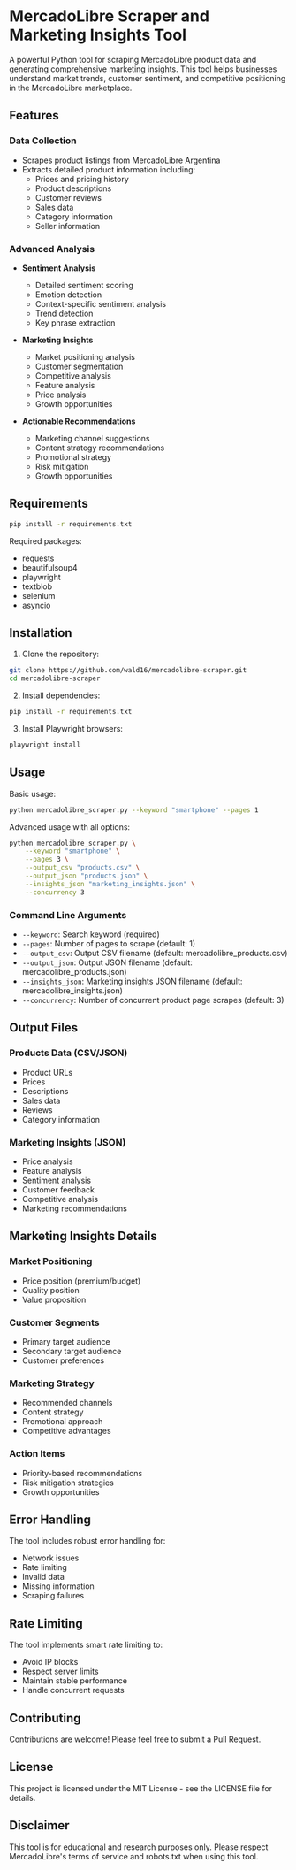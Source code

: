 # MercadoLibre Scraper and Marketing Insights Tool

A powerful Python tool for scraping MercadoLibre product data and generating comprehensive marketing insights. This tool helps businesses understand market trends, customer sentiment, and competitive positioning in the MercadoLibre marketplace.

## Features

### Data Collection
- Scrapes product listings from MercadoLibre Argentina
- Extracts detailed product information including:
  - Prices and pricing history
  - Product descriptions
  - Customer reviews
  - Sales data
  - Category information
  - Seller information

### Advanced Analysis
- **Sentiment Analysis**
  - Detailed sentiment scoring
  - Emotion detection
  - Context-specific sentiment analysis
  - Trend detection
  - Key phrase extraction

- **Marketing Insights**
  - Market positioning analysis
  - Customer segmentation
  - Competitive analysis
  - Feature analysis
  - Price analysis
  - Growth opportunities

- **Actionable Recommendations**
  - Marketing channel suggestions
  - Content strategy recommendations
  - Promotional strategy
  - Risk mitigation
  - Growth opportunities

## Requirements

```bash
pip install -r requirements.txt
```

Required packages:
- requests
- beautifulsoup4
- playwright
- textblob
- selenium
- asyncio

## Installation

1. Clone the repository:
```bash
git clone https://github.com/wald16/mercadolibre-scraper.git
cd mercadolibre-scraper
```

2. Install dependencies:
```bash
pip install -r requirements.txt
```

3. Install Playwright browsers:
```bash
playwright install
```

## Usage

Basic usage:
```bash
python mercadolibre_scraper.py --keyword "smartphone" --pages 1
```

Advanced usage with all options:
```bash
python mercadolibre_scraper.py \
    --keyword "smartphone" \
    --pages 3 \
    --output_csv "products.csv" \
    --output_json "products.json" \
    --insights_json "marketing_insights.json" \
    --concurrency 3
```

### Command Line Arguments

- `--keyword`: Search keyword (required)
- `--pages`: Number of pages to scrape (default: 1)
- `--output_csv`: Output CSV filename (default: mercadolibre_products.csv)
- `--output_json`: Output JSON filename (default: mercadolibre_products.json)
- `--insights_json`: Marketing insights JSON filename (default: mercadolibre_insights.json)
- `--concurrency`: Number of concurrent product page scrapes (default: 3)

## Output Files

### Products Data (CSV/JSON)
- Product URLs
- Prices
- Descriptions
- Sales data
- Reviews
- Category information

### Marketing Insights (JSON)
- Price analysis
- Feature analysis
- Sentiment analysis
- Customer feedback
- Competitive analysis
- Marketing recommendations

## Marketing Insights Details

### Market Positioning
- Price position (premium/budget)
- Quality position
- Value proposition

### Customer Segments
- Primary target audience
- Secondary target audience
- Customer preferences

### Marketing Strategy
- Recommended channels
- Content strategy
- Promotional approach
- Competitive advantages

### Action Items
- Priority-based recommendations
- Risk mitigation strategies
- Growth opportunities

## Error Handling

The tool includes robust error handling for:
- Network issues
- Rate limiting
- Invalid data
- Missing information
- Scraping failures

## Rate Limiting

The tool implements smart rate limiting to:
- Avoid IP blocks
- Respect server limits
- Maintain stable performance
- Handle concurrent requests

## Contributing

Contributions are welcome! Please feel free to submit a Pull Request.

## License

This project is licensed under the MIT License - see the LICENSE file for details.

## Disclaimer

This tool is for educational and research purposes only. Please respect MercadoLibre's terms of service and robots.txt when using this tool. 
